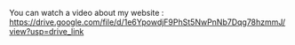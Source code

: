 
You can watch a video about my website : https://drive.google.com/file/d/1e6YpowdjF9PhSt5NwPnNb7Dqg78hzmmJ/view?usp=drive_link
